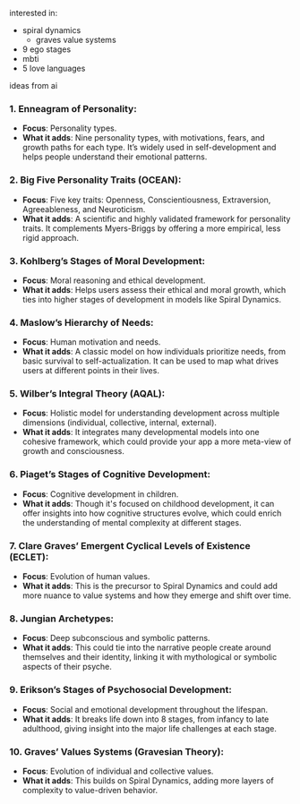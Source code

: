 interested in:
- spiral dynamics
	- graves value systems
- 9 ego stages
- mbti
- 5 love languages



ideas from ai
### 1. **Enneagram of Personality**:

- **Focus**: Personality types.
- **What it adds**: Nine personality types, with motivations, fears, and growth paths for each type. It’s widely used in self-development and helps people understand their emotional patterns.

### 2. **Big Five Personality Traits (OCEAN)**:

- **Focus**: Five key traits: Openness, Conscientiousness, Extraversion, Agreeableness, and Neuroticism.
- **What it adds**: A scientific and highly validated framework for personality traits. It complements Myers-Briggs by offering a more empirical, less rigid approach.

### 3. **Kohlberg’s Stages of Moral Development**:

- **Focus**: Moral reasoning and ethical development.
- **What it adds**: Helps users assess their ethical and moral growth, which ties into higher stages of development in models like Spiral Dynamics.

### 4. **Maslow’s Hierarchy of Needs**:

- **Focus**: Human motivation and needs.
- **What it adds**: A classic model on how individuals prioritize needs, from basic survival to self-actualization. It can be used to map what drives users at different points in their lives.

### 5. **Wilber’s Integral Theory (AQAL)**:

- **Focus**: Holistic model for understanding development across multiple dimensions (individual, collective, internal, external).
- **What it adds**: It integrates many developmental models into one cohesive framework, which could provide your app a more meta-view of growth and consciousness.

### 6. **Piaget’s Stages of Cognitive Development**:

- **Focus**: Cognitive development in children.
- **What it adds**: Though it's focused on childhood development, it can offer insights into how cognitive structures evolve, which could enrich the understanding of mental complexity at different stages.

### 7. **Clare Graves’ Emergent Cyclical Levels of Existence (ECLET)**:

- **Focus**: Evolution of human values.
- **What it adds**: This is the precursor to Spiral Dynamics and could add more nuance to value systems and how they emerge and shift over time.

### 8. **Jungian Archetypes**:

- **Focus**: Deep subconscious and symbolic patterns.
- **What it adds**: This could tie into the narrative people create around themselves and their identity, linking it with mythological or symbolic aspects of their psyche.

### 9. **Erikson’s Stages of Psychosocial Development**:

- **Focus**: Social and emotional development throughout the lifespan.
- **What it adds**: It breaks life down into 8 stages, from infancy to late adulthood, giving insight into the major life challenges at each stage.

### 10. **Graves’ Values Systems (Gravesian Theory)**:

- **Focus**: Evolution of individual and collective values.
- **What it adds**: This builds on Spiral Dynamics, adding more layers of complexity to value-driven behavior.